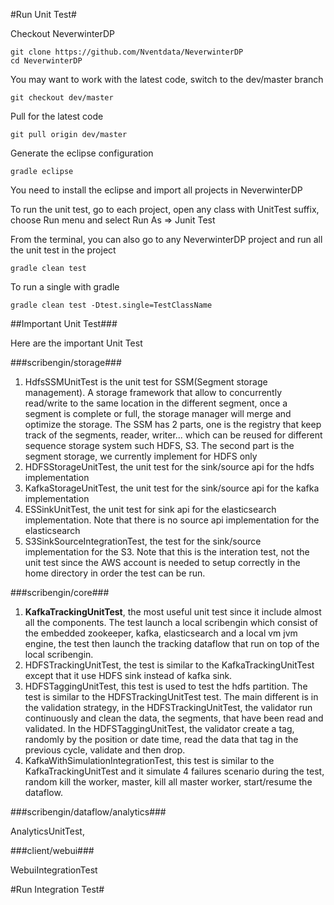 #Run Unit Test#

Checkout NeverwinterDP

```
git clone https://github.com/Nventdata/NeverwinterDP
cd NeverwinterDP
```

You may want to work with the latest code, switch to the dev/master branch
````
git checkout dev/master 
````

Pull for the latest code

````
git pull origin dev/master 
````

Generate the eclipse configuration

```
gradle eclipse
```

You need to install the eclipse and import all projects in NeverwinterDP

To run the unit test, go to each project, open any class with UnitTest suffix, choose Run menu and select Run As => Junit Test

From the terminal, you can also go to any NeverwinterDP project and run all the unit test in the project

````
gradle clean test
````

To run a single with gradle

````
gradle clean test -Dtest.single=TestClassName
````

##Important Unit Test###

Here are the important Unit Test

###scribengin/storage###

1. HdfsSSMUnitTest is the unit test for SSM(Segment storage management). A storage framework that allow to concurrently read/write to the same location in the different segment, once a segment is complete or full, the storage manager will merge and optimize the storage. The SSM has 2 parts, one is the registry that keep track of the segments, reader, writer... which can be reused for different sequence storage system such HDFS, S3. The second part is the segment storage, we currently implement for HDFS only
2. HDFSStorageUnitTest, the unit test for the sink/source api for the hdfs implementation
3. KafkaStorageUnitTest, the unit test for the sink/source api for the kafka implementation
4. ESSinkUnitTest, the unit test for sink api for the elasticsearch implementation. Note that there is no source api implementation for the elasticsearch
5. S3SinkSourceIntegrationTest, the test for the sink/source implementation for the S3. Note that this is the interation test, not the unit test since the AWS account is needed to setup correctly in the home directory in order the test can be run.

###scribengin/core###

1. **KafkaTrackingUnitTest**, the most useful unit test since it include almost all the components. The test launch a local scribengin which consist of the embedded zookeeper, kafka, elasticsearch and a local vm jvm engine, the test then launch the tracking dataflow that run on top of the local scribengin.
2. HDFSTrackingUnitTest, the test is similar to the KafkaTrackingUnitTest except that it use HDFS sink instead of kafka sink.
3. HDFSTaggingUnitTest, this test is used to test the hdfs partition. The test is similar to the HDFSTrackingUnitTest test. The main different is in the validation strategy, in the HDFSTrackingUnitTest, the validator run continuously and clean the data, the segments, that have been read and validated. In the HDFSTaggingUnitTest, the validator create a tag, randomly by the position or date time, read the data that tag in the previous cycle, validate and then drop.
4. KafkaWithSimulationIntegrationTest, this test is similar to the KafkaTrackingUnitTest and it simulate 4 failures scenario during the test, random kill the worker, master, kill all master worker, start/resume the dataflow.

###scribengin/dataflow/analytics###

AnalyticsUnitTest, 

###client/webui###

WebuiIntegrationTest

#Run Integration Test#

